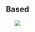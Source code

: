 <h2 align="center">Based</h2>
<p align="center"><img src="https://cdn.discordapp.com/attachments/954542372837023796/968958701195132969/unknown.png"/></p>
